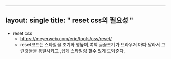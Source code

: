 
---
layout: single
title: " reset css의 필요성  "
---



- reset css
  - https://meyerweb.com/eric/tools/css/reset/
  - reset코드는 스타일을 초기화 행높이,여백 글꼴크기가 브라우저 마다 달라서 그런것들을 통일시키고 ,쉽게 스타일링 할수 있게 도와준다.
  



